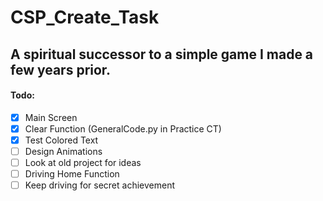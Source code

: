 # CSP_Create_Task
## A spiritual successor to a simple game I made a few years prior.



#### Todo:
- [x] Main Screen
- [x] Clear Function (GeneralCode.py in Practice CT)
- [x] Test Colored Text
- [ ] Design Animations
- [ ] Look at old project for ideas
- [ ] Driving Home Function
- [ ] Keep driving for secret achievement